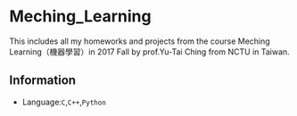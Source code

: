 # Meching_Learning
This includes all my homeworks and projects from the course Meching Learning（機器學習）in 2017 Fall by prof.Yu-Tai Ching from NCTU in Taiwan.

## Information
* Language:`C`,`C++`,`Python`

